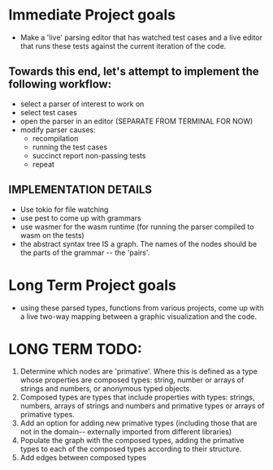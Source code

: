 # Immediate Project goals
* Make a 'live' parsing editor that has watched test cases and a live editor that runs these tests against the current iteration of the code.
## Towards this end, let's attempt to implement the following workflow:
* select a parser of interest to work on
* select test cases
* open the parser in an editor (SEPARATE FROM TERMINAL FOR NOW)
* modify parser causes: 
    * recompilation
    * running the test cases
    * succinct report non-passing tests
    * repeat

## IMPLEMENTATION DETAILS
* Use tokio for file watching
* use pest to come up with grammars
* use wasmer for the wasm runtime (for running the parser compiled to wasm on the tests)
* the abstract syntax tree IS a graph. The names of the nodes should be the parts of the grammar -- the 'pairs'.


# Long Term Project goals
* using these parsed types, functions from various projects, come up with a live two-way mapping between a graphic visualization and the code.

# LONG TERM TODO:
1. Determine which nodes are 'primative'. Where this is defined as a type whose properties are composed types: string, number or arrays of strings and numbers, or anonymous typed objects.
2. Composed types are types that include properties with types: strings, numbers, arrays of strings and numbers and primative types or arrays of primative types. 
3. Add an option for adding new primative types (including those that are not in the domain-- externally imported from different libraries)
4. Populate the graph with the composed types, adding the primative types to each of the composed types according to their structure.
5. Add edges between composed types